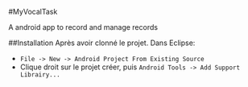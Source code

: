 #MyVocalTask

A android app to record and manage records

##Installation
Après avoir clonné le projet. Dans Eclipse:

- ``File -> New -> Android Project From Existing Source``
- Clique droit sur le projet créer, puis ``Android Tools -> Add Support Librairy...``

